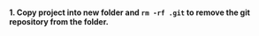 #### 1. Copy project into new folder and `rm -rf .git` to remove the git repository from the folder.